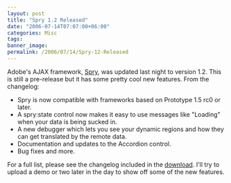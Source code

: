 ```yaml
---
layout: post
title: "Spry 1.2 Released"
date: "2006-07-14T07:07:00+06:00"
categories: Misc 
tags: 
banner_image: 
permalink: /2006/07/14/Spry-12-Released
---
```


Adobe's AJAX framework, <a href="http://labs.adobe.com/technologies/spry/">Spry</a>, was updated last night to version 1.2. This is still a pre-release but it has some pretty cool new features. From the changelog:

<ul>
<li>Spry is now compatible with frameworks based on Prototype 1.5 rc0 or later.
<li>A spry:state control now makes it easy to use messages like "Loading" when your data is being sucked in.
<li>A new debugger which lets you see your dynamic regions and how they can get translated by the remote data.
<li>Documentation and updates to the Accordion control.
<li>Bug fixes and more.
</ul>

For a full list, please see the changelog included in the <a href="http://www.macromedia.com/go/labs_spry_download">download</a>. I'll try to upload a demo or two later in the day to show off some of the new features.